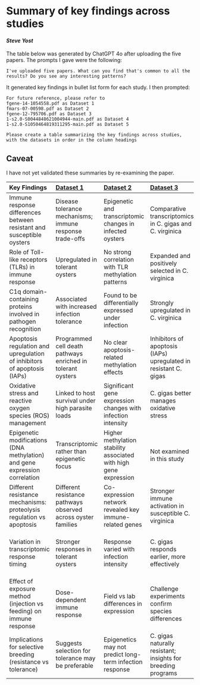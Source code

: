 # Summary of key findings across studies
#### _Steve Yost_
The table below was generated by ChatGPT 4o after uploading the five papers. The prompts I gave were the following:
```
I've uploaded five papers. What can you find that's common to all the results? Do you see any interesting patterns?
```
It generated key findings in bullet list form for each study. I then prompted:
```
For future reference, please refer to
fgene-14-1054558.pdf as Dataset 1
fmars-07-00598.pdf as Dataset 2
fgene-12-795706.pdf as Dataset 3
1-s2.0-S0044848621004944-main.pdf as Dataset 4
1-s2.0-S1050464819311295-main.pdf as Dataset 5

Please create a table summarizing the key findings across studies, with the datasets in order in the column headings
```

## Caveat
I have not yet validated these summaries by re-examining the paper.

| Key Findings                                                               | [Dataset 1](https://github.com/Resilience-Biomarkers-for-Aquaculture/Cvirg_Pmarinus_RNAseq/blob/main/analysis_ideas.md#slide-3)                                                     | [Dataset 2](https://github.com/Resilience-Biomarkers-for-Aquaculture/Cvirg_Pmarinus_RNAseq/blob/main/analysis_ideas.md#slide-4)                                                         | [Dataset 3](https://github.com/Resilience-Biomarkers-for-Aquaculture/Cvirg_Pmarinus_RNAseq/blob/main/analysis_ideas.md#slide-5)                                                        | [Dataset 4](https://github.com/Resilience-Biomarkers-for-Aquaculture/Cvirg_Pmarinus_RNAseq/blob/main/analysis_ideas.md#slide-6)                                                   | [Dataset 5](https://github.com/Resilience-Biomarkers-for-Aquaculture/Cvirg_Pmarinus_RNAseq/blob/main/analysis_ideas.md#slide-7)                                                                   |
|:---------------------------------------------------------------------------|:--------------------------------------------------------------|:------------------------------------------------------------------|:-----------------------------------------------------------------|:------------------------------------------------------------|:----------------------------------------------------------------------------|
| Immune response differences between resistant and susceptible oysters      | Disease tolerance mechanisms; immune response trade-offs      | Epigenetic and transcriptomic changes in infected oysters         | Comparative transcriptomics in C. gigas and C. virginica         | Effects of exposure methods on survival and gene expression | Variation in transcriptomic response across families                        |
| Role of Toll-like receptors (TLRs) in immune response                      | Upregulated in tolerant oysters                               | No strong correlation with TLR methylation patterns               | Expanded and positively selected in C. virginica                 | TLR4 overexpressed in injected oysters                      | Differentially expressed in resistant oysters                               |
| C1q domain-containing proteins involved in pathogen recognition            | Associated with increased infection tolerance                 | Found to be differentially expressed under infection              | Strongly upregulated in C. virginica                             | Not a major focus                                           | Upregulated in resistant oysters                                            |
| Apoptosis regulation and upregulation of inhibitors of apoptosis (IAPs)    | Programmed cell death pathways enriched in tolerant oysters   | No clear apoptosis-related methylation effects                    | Inhibitors of apoptosis (IAPs) upregulated in resistant C. gigas | Injected oysters had higher inflammatory apoptosis response | Resistant oysters showed early apoptotic gene activation                    |
| Oxidative stress and reactive oxygen species (ROS) management              | Linked to host survival under high parasite loads             | Significant gene expression changes with infection intensity      | C. gigas better manages oxidative stress                         | Injected oysters showed more oxidative stress               | Protease inhibitors upregulated in resistant oysters                        |
| Epigenetic modifications (DNA methylation) and gene expression correlation | Transcriptomic rather than epigenetic focus                   | Higher methylation stability associated with high gene expression | Not examined in this study                                       | Not a focus of this study                                   | Not examined in this study                                                  |
| Different resistance mechanisms: proteolysis regulation vs apoptosis       | Different resistance pathways observed across oyster families | Co-expression network revealed key immune-related genes           | Stronger immune activation in susceptible C. virginica           | Differences in immune pathway activation based on exposure  | Strong early response in resistant families                                 |
| Variation in transcriptomic response timing                                | Stronger responses in tolerant oysters                        | Response varied with infection intensity                          | C. gigas responds earlier, more effectively                      | Injected oysters showed stronger immune responses           | Susceptible oysters had weaker early response but strong later inflammation |
| Effect of exposure method (injection vs feeding) on immune response        | Dose-dependent immune response                                | Field vs lab differences in expression                            | Challenge experiments confirm species differences                | Injection method led to higher mortality                    | Controlled infection model used                                             |
| Implications for selective breeding (resistance vs tolerance)              | Suggests selection for tolerance may be preferable            | Epigenetics may not predict long-term infection response          | C. gigas naturally resistant; insights for breeding programs     | Highlights need for realistic exposure models in breeding   | Timing of immune response key for resistance                                |
